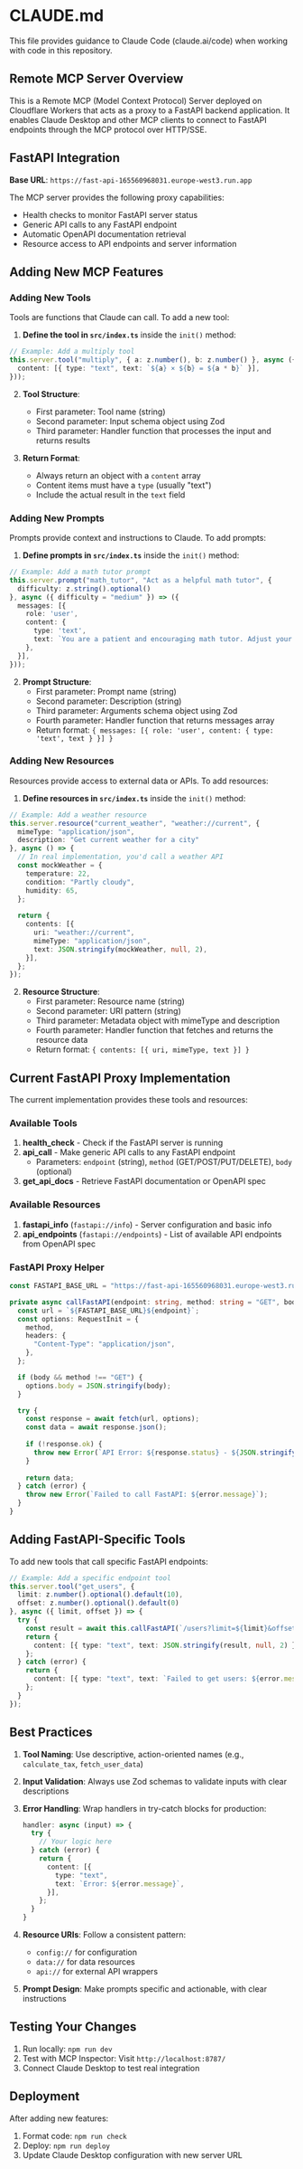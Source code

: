 # CLAUDE.md

This file provides guidance to Claude Code (claude.ai/code) when working with code in this repository.

## Remote MCP Server Overview

This is a Remote MCP (Model Context Protocol) Server deployed on Cloudflare Workers that acts as a proxy to a FastAPI backend application. It enables Claude Desktop and other MCP clients to connect to FastAPI endpoints through the MCP protocol over HTTP/SSE.

## FastAPI Integration

**Base URL**: `https://fast-api-165560968031.europe-west3.run.app`

The MCP server provides the following proxy capabilities:
- Health checks to monitor FastAPI server status
- Generic API calls to any FastAPI endpoint
- Automatic OpenAPI documentation retrieval
- Resource access to API endpoints and server information

## Adding New MCP Features

### Adding New Tools

Tools are functions that Claude can call. To add a new tool:

1. **Define the tool in `src/index.ts`** inside the `init()` method:

```typescript
// Example: Add a multiply tool
this.server.tool("multiply", { a: z.number(), b: z.number() }, async ({ a, b }) => ({
  content: [{ type: "text", text: `${a} × ${b} = ${a * b}` }],
}));
```

2. **Tool Structure**:
   - First parameter: Tool name (string)
   - Second parameter: Input schema object using Zod
   - Third parameter: Handler function that processes the input and returns results

3. **Return Format**:
   - Always return an object with a `content` array
   - Content items must have a `type` (usually "text")
   - Include the actual result in the `text` field

### Adding New Prompts

Prompts provide context and instructions to Claude. To add prompts:

1. **Define prompts in `src/index.ts`** inside the `init()` method:

```typescript
// Example: Add a math tutor prompt
this.server.prompt("math_tutor", "Act as a helpful math tutor", {
  difficulty: z.string().optional()
}, async ({ difficulty = "medium" }) => ({
  messages: [{
    role: 'user',
    content: {
      type: 'text',
      text: `You are a patient and encouraging math tutor. Adjust your explanations to ${difficulty} difficulty level. Break down problems step-by-step and use visual analogies when helpful.`,
    },
  }],
}));
```

2. **Prompt Structure**:
   - First parameter: Prompt name (string)
   - Second parameter: Description (string)
   - Third parameter: Arguments schema object using Zod
   - Fourth parameter: Handler function that returns messages array
   - Return format: `{ messages: [{ role: 'user', content: { type: 'text', text } }] }`

### Adding New Resources

Resources provide access to external data or APIs. To add resources:

1. **Define resources in `src/index.ts`** inside the `init()` method:

```typescript
// Example: Add a weather resource
this.server.resource("current_weather", "weather://current", {
  mimeType: "application/json",
  description: "Get current weather for a city"
}, async () => {
  // In real implementation, you'd call a weather API
  const mockWeather = {
    temperature: 22,
    condition: "Partly cloudy",
    humidity: 65,
  };
  
  return {
    contents: [{
      uri: "weather://current",
      mimeType: "application/json",
      text: JSON.stringify(mockWeather, null, 2),
    }],
  };
});
```

2. **Resource Structure**:
   - First parameter: Resource name (string)
   - Second parameter: URI pattern (string) 
   - Third parameter: Metadata object with mimeType and description
   - Fourth parameter: Handler function that fetches and returns the resource data
   - Return format: `{ contents: [{ uri, mimeType, text }] }`

## Current FastAPI Proxy Implementation

The current implementation provides these tools and resources:

### Available Tools

1. **health_check** - Check if the FastAPI server is running
2. **api_call** - Make generic API calls to any FastAPI endpoint
   - Parameters: `endpoint` (string), `method` (GET/POST/PUT/DELETE), `body` (optional)
3. **get_api_docs** - Retrieve FastAPI documentation or OpenAPI spec

### Available Resources

1. **fastapi_info** (`fastapi://info`) - Server configuration and basic info
2. **api_endpoints** (`fastapi://endpoints`) - List of available API endpoints from OpenAPI spec

### FastAPI Proxy Helper

```typescript
const FASTAPI_BASE_URL = "https://fast-api-165560968031.europe-west3.run.app";

private async callFastAPI(endpoint: string, method: string = "GET", body?: any) {
  const url = `${FASTAPI_BASE_URL}${endpoint}`;
  const options: RequestInit = {
    method,
    headers: {
      "Content-Type": "application/json",
    },
  };

  if (body && method !== "GET") {
    options.body = JSON.stringify(body);
  }

  try {
    const response = await fetch(url, options);
    const data = await response.json();
    
    if (!response.ok) {
      throw new Error(`API Error: ${response.status} - ${JSON.stringify(data)}`);
    }
    
    return data;
  } catch (error) {
    throw new Error(`Failed to call FastAPI: ${error.message}`);
  }
}
```

## Adding FastAPI-Specific Tools

To add new tools that call specific FastAPI endpoints:

```typescript
// Example: Add a specific endpoint tool
this.server.tool("get_users", {
  limit: z.number().optional().default(10),
  offset: z.number().optional().default(0)
}, async ({ limit, offset }) => {
  try {
    const result = await this.callFastAPI(`/users?limit=${limit}&offset=${offset}`);
    return {
      content: [{ type: "text", text: JSON.stringify(result, null, 2) }],
    };
  } catch (error) {
    return {
      content: [{ type: "text", text: `Failed to get users: ${error.message}` }],
    };
  }
});
```

## Best Practices

1. **Tool Naming**: Use descriptive, action-oriented names (e.g., `calculate_tax`, `fetch_user_data`)

2. **Input Validation**: Always use Zod schemas to validate inputs with clear descriptions

3. **Error Handling**: Wrap handlers in try-catch blocks for production:
   ```typescript
   handler: async (input) => {
     try {
       // Your logic here
     } catch (error) {
       return {
         content: [{
           type: "text",
           text: `Error: ${error.message}`,
         }],
       };
     }
   }
   ```

4. **Resource URIs**: Follow a consistent pattern:
   - `config://` for configuration
   - `data://` for data resources
   - `api://` for external API wrappers

5. **Prompt Design**: Make prompts specific and actionable, with clear instructions

## Testing Your Changes

1. Run locally: `npm run dev`
2. Test with MCP Inspector: Visit `http://localhost:8787/`
3. Connect Claude Desktop to test real integration

## Deployment

After adding new features:
1. Format code: `npm run check`
2. Deploy: `npm run deploy`
3. Update Claude Desktop configuration with new server URL